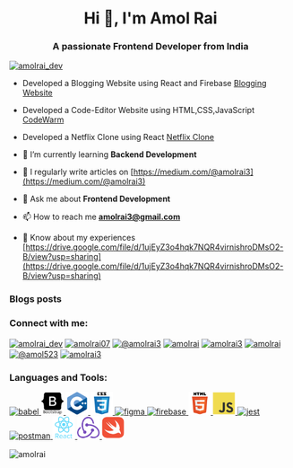 <h1 align="center">Hi 👋, I'm Amol Rai</h1>
<h3 align="center">A passionate Frontend Developer from India</h3>

<p align="left"> <a href="https://twitter.com/amolrai_dev" target="blank"><img src="https://img.shields.io/twitter/follow/amolrai_dev?logo=twitter&style=for-the-badge" alt="amolrai_dev" /></a> </p>

- Developed a Blogging Website using React and Firebase [Blogging Website](https://blog-f1cea.web.app)

- Developed a Code-Editor Website using HTML,CSS,JavaScript [CodeWarm](https://codewarm-c00e8.web.app)

- Developed a Netflix Clone using React [Netflix Clone](https://netflix-35757.web.app)

- 🌱 I’m currently learning **Backend Development**

- 📝 I regularly write articles on [https://medium.com/@amolrai3](https://medium.com/@amolrai3)

- 💬 Ask me about **Frontend Development**

- 📫 How to reach me **amolrai3@gmail.com**

- 📄 Know about my experiences [https://drive.google.com/file/d/1ujEyZ3o4hqk7NQR4virnishroDMsO2-B/view?usp=sharing](https://drive.google.com/file/d/1ujEyZ3o4hqk7NQR4virnishroDMsO2-B/view?usp=sharing)

### Blogs posts
<!-- BLOG-POST-LIST:START -->
<!-- BLOG-POST-LIST:END -->

<h3 align="left">Connect with me:</h3>
<p align="left">
<a href="https://twitter.com/amolrai_dev" target="blank"><img align="center" src="https://raw.githubusercontent.com/rahuldkjain/github-profile-readme-generator/master/src/images/icons/Social/twitter.svg" alt="amolrai_dev" height="30" width="40" /></a>
<a href="https://linkedin.com/in/amolrai07" target="blank"><img align="center" src="https://raw.githubusercontent.com/rahuldkjain/github-profile-readme-generator/master/src/images/icons/Social/linked-in-alt.svg" alt="amolrai07" height="30" width="40" /></a>
<a href="https://medium.com/@amolrai3" target="blank"><img align="center" src="https://raw.githubusercontent.com/rahuldkjain/github-profile-readme-generator/master/src/images/icons/Social/medium.svg" alt="@amolrai3" height="30" width="40" /></a>
<a href="https://www.codechef.com/users/amolrai" target="blank"><img align="center" src="https://cdn.jsdelivr.net/npm/simple-icons@3.1.0/icons/codechef.svg" alt="amolrai" height="30" width="40" /></a>
<a href="https://www.hackerrank.com/amolrai3" target="blank"><img align="center" src="https://raw.githubusercontent.com/rahuldkjain/github-profile-readme-generator/master/src/images/icons/Social/hackerrank.svg" alt="amolrai3" height="30" width="40" /></a>
<a href="https://www.leetcode.com/amolrai" target="blank"><img align="center" src="https://raw.githubusercontent.com/rahuldkjain/github-profile-readme-generator/master/src/images/icons/Social/leet-code.svg" alt="amolrai" height="30" width="40" /></a>
<a href="https://www.hackerearth.com/@amol523" target="blank"><img align="center" src="https://raw.githubusercontent.com/rahuldkjain/github-profile-readme-generator/master/src/images/icons/Social/hackerearth.svg" alt="@amol523" height="30" width="40" /></a>
<a href="https://auth.geeksforgeeks.org/user/amolrai3" target="blank"><img align="center" src="https://raw.githubusercontent.com/rahuldkjain/github-profile-readme-generator/master/src/images/icons/Social/geeks-for-geeks.svg" alt="amolrai3" height="30" width="40" /></a>
</p>

<h3 align="left">Languages and Tools:</h3>
<p align="left"> <a href="https://babeljs.io/" target="_blank" rel="noreferrer"> <img src="https://www.vectorlogo.zone/logos/babeljs/babeljs-icon.svg" alt="babel" width="40" height="40"/> </a> <a href="https://getbootstrap.com" target="_blank" rel="noreferrer"> <img src="https://raw.githubusercontent.com/devicons/devicon/master/icons/bootstrap/bootstrap-plain-wordmark.svg" alt="bootstrap" width="40" height="40"/> </a> <a href="https://www.w3schools.com/cpp/" target="_blank" rel="noreferrer"> <img src="https://raw.githubusercontent.com/devicons/devicon/master/icons/cplusplus/cplusplus-original.svg" alt="cplusplus" width="40" height="40"/> </a> <a href="https://www.w3schools.com/css/" target="_blank" rel="noreferrer"> <img src="https://raw.githubusercontent.com/devicons/devicon/master/icons/css3/css3-original-wordmark.svg" alt="css3" width="40" height="40"/> </a> <a href="https://www.figma.com/" target="_blank" rel="noreferrer"> <img src="https://www.vectorlogo.zone/logos/figma/figma-icon.svg" alt="figma" width="40" height="40"/> </a> <a href="https://firebase.google.com/" target="_blank" rel="noreferrer"> <img src="https://www.vectorlogo.zone/logos/firebase/firebase-icon.svg" alt="firebase" width="40" height="40"/> </a> <a href="https://www.w3.org/html/" target="_blank" rel="noreferrer"> <img src="https://raw.githubusercontent.com/devicons/devicon/master/icons/html5/html5-original-wordmark.svg" alt="html5" width="40" height="40"/> </a> <a href="https://developer.mozilla.org/en-US/docs/Web/JavaScript" target="_blank" rel="noreferrer"> <img src="https://raw.githubusercontent.com/devicons/devicon/master/icons/javascript/javascript-original.svg" alt="javascript" width="40" height="40"/> </a> <a href="https://jestjs.io" target="_blank" rel="noreferrer"> <img src="https://www.vectorlogo.zone/logos/jestjsio/jestjsio-icon.svg" alt="jest" width="40" height="40"/> </a> <a href="https://postman.com" target="_blank" rel="noreferrer"> <img src="https://www.vectorlogo.zone/logos/getpostman/getpostman-icon.svg" alt="postman" width="40" height="40"/> </a> <a href="https://reactjs.org/" target="_blank" rel="noreferrer"> <img src="https://raw.githubusercontent.com/devicons/devicon/master/icons/react/react-original-wordmark.svg" alt="react" width="40" height="40"/> </a> <a href="https://redux.js.org" target="_blank" rel="noreferrer"> <img src="https://raw.githubusercontent.com/devicons/devicon/master/icons/redux/redux-original.svg" alt="redux" width="40" height="40"/> </a> <a href="https://developer.apple.com/swift/" target="_blank" rel="noreferrer"> <img src="https://raw.githubusercontent.com/devicons/devicon/master/icons/swift/swift-original.svg" alt="swift" width="40" height="40"/> </a> </p>

<p><img align="center" src="https://github-readme-stats.vercel.app/api/top-langs?username=amolrai&show_icons=true&locale=en&layout=compact" alt="amolrai" /></p>
